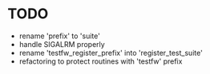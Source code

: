# TODO

* rename 'prefix' to 'suite'
* handle SIGALRM properly
* rename 'testfw_register_prefix' into 'register_test_suite'
* refactoring to protect routines with 'testfw' prefix